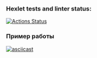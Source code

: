 ### Hexlet tests and linter status:
[![Actions Status](https://github.com/Argentum88/frontend-testing-react-project-lvl2/workflows/hexlet-check/badge.svg)](https://github.com/Argentum88/frontend-testing-react-project-lvl2/actions)

### Пример работы
[![asciicast](https://asciinema.org/a/uVLJWRO3U3lnp9RCkxQMUMquw.svg)](https://asciinema.org/a/uVLJWRO3U3lnp9RCkxQMUMquw)